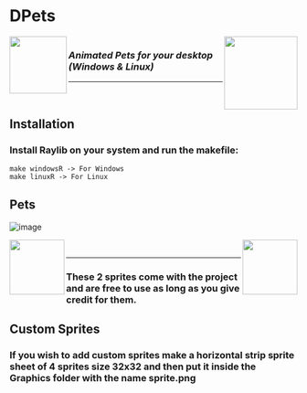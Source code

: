 # DPets

<Badges ref="https://github.com/Denellyne/DPets">
    <img width = 100 align="left" src="https://github.com/Denellyne/DPets/assets/56112881/047b1605-00a5-476f-af11-467aa82cbe1a">
<Badges\>

<Badges ref="https://github.com/Denellyne/DPets">
    <img width = 128 align="right" src="https://github.com/Denellyne/PCXSense/assets/56112881/9044a3b9-ddad-4a09-9cb6-b3304faadb39">
<Badges\>

<Badges>
    <img width = 120 align="center">
<Badges\>

### *Animated Pets for your desktop (Windows &amp; Linux)*

<hr>

&nbsp;

## Installation

### Install Raylib on your system and run the makefile:

    make windowsR -> For Windows
    make linuxR -> For Linux

## Pets 

![image](https://github.com/Denellyne/DPets/assets/56112881/b9ff23ae-452e-41a9-a3ba-dbe58e3fb550)

<Badges ref="https://github.com/Denellyne/DPets">
    <img width = 96 align="left" src="https://github.com/Denellyne/PCXSense/assets/56112881/47d64b3d-df8e-4337-bdfb-69100750c0c8">

<Badges ref="https://github.com/Denellyne/DPets">
    <img width = 96 align="right" src="https://github.com/Denellyne/PCXSense/assets/56112881/9044a3b9-ddad-4a09-9cb6-b3304faadb39">


&nbsp;

<hr>


### These 2 sprites come with the project and are free to use as long as you give credit for them.

## Custom Sprites

### If you wish to add custom sprites make a horizontal strip sprite sheet of 4 sprites size 32x32 and then put it inside the Graphics folder with the name sprite.png 
